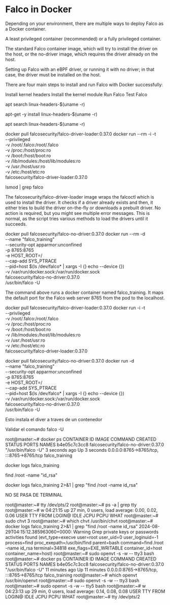 # Falco in Docker

Depending on your environment, there are multiple ways to deploy Falco as a Docker container.

A least privileged container (recommended) or a fully privileged container.

The standard Falco container image, which will try to install the driver on the host, or the no-driver image, which requires the driver already on the host.

Setting up Falco with an eBPF driver, or running it with no driver; in that case, the driver must be installed on the host.



There are four main steps to install and run Falco with Docker successfully:

Install kernel headers
Install the kernel module
Run Falco
Test Falco


apt search linux-headers-$(uname -r)

apt-get -y install linux-headers-$(uname -r)

apt search linux-headers-$(uname -r)

docker pull falcosecurity/falco-driver-loader:0.37.0
docker run --rm -i -t \
  --privileged \
  -v /root/.falco:/root/.falco \
  -v /proc:/host/proc:ro \
  -v /boot:/host/boot:ro \
  -v /lib/modules:/host/lib/modules:ro \
  -v /usr:/host/usr:ro \
  -v /etc:/host/etc:ro \
  falcosecurity/falco-driver-loader:0.37.0


lsmod | grep falco

The falcosecurity/falco-driver-loader image wraps the falcoctl which is used to install the driver. It checks if a driver already exists and then, it either tries to build the driver on-the-fly or downloads a prebuilt driver. No action is required, but you might see multiple error messages. This is normal, as the script tries various methods to load the drivers until it succeeds.


docker pull falcosecurity/falco-no-driver:0.37.0
docker run --rm -d \
  --name "falco_training" \
  --security-opt apparmor:unconfined \
  -p 8765:8765 \
  -e HOST_ROOT=/ \
  --cap-add SYS_PTRACE \
  --pid=host $(ls /dev/falco* | xargs -I {} echo --device {}) \
  -v /var/run/docker.sock:/var/run/docker.sock \
  falcosecurity/falco-no-driver:0.37.0 \
  /usr/bin/falco -U



The command above runs a docker container named falco_training. It maps the default port for the Falco web server 8765 from the pod to the localhost.



docker pull falcosecurity/falco-driver-loader:0.37.0
docker run -i -t \
  --privileged \
  -v /root/.falco:/root/.falco \
  -v /proc:/host/proc:ro \
  -v /boot:/host/boot:ro \
  -v /lib/modules:/host/lib/modules:ro \
  -v /usr:/host/usr:ro \
  -v /etc:/host/etc:ro \
  falcosecurity/falco-driver-loader:0.37.0


docker pull falcosecurity/falco-no-driver:0.37.0
docker run -d \
  --name "falco_training" \
  --security-opt apparmor:unconfined \
  -p 8765:8765 \
  -e HOST_ROOT=/ \
  --cap-add SYS_PTRACE \
  --pid=host $(ls /dev/falco* | xargs -I {} echo --device {}) \
  -v /var/run/docker.sock:/var/run/docker.sock \
  falcosecurity/falco-no-driver:0.37.0 \
  /usr/bin/falco -U


Esto instala el diver a traves de un contenedor

Validar el comando falco -U


root@master:~# docker ps
CONTAINER ID   IMAGE                                  COMMAND               CREATED         STATUS         PORTS                                       NAMES
b4e05c7c3cc8   falcosecurity/falco-no-driver:0.37.0   "/usr/bin/falco -U"   3 seconds ago   Up 3 seconds   0.0.0.0:8765->8765/tcp, :::8765->8765/tcp   falco_training


docker logs falco_training


find /root -name "id_rsa"


docker logs falco_training 2>&1 | grep "find /root -name id_rsa"


NO SE PASA DE TERMINAL



root@master:~# tty
/dev/pts/2
root@master:~# ps -a | grep tty
root@master:~# w
 04:21:15 up 27 min,  0 users,  load average: 0.00, 0.02, 0.06
USER     TTY      FROM             LOGIN@   IDLE   JCPU   PCPU WHAT
root@master:~# sudo chvt 3
root@master:~# which chvt
/usr/bin/chvt
root@master:~# docker logs falco_training 2>&1 | grep "find /root -name id_rsa"
2024-08-29T04:15:12.385963060+0000: Warning Grep private keys or passwords activities found (evt_type=execve user=root user_uid=0 user_loginuid=-1 process=find proc_exepath=/usr/bin/find parent=bash command=find /root -name id_rsa terminal=34818 exe_flags=EXE_WRITABLE container_id=host container_name=host)
root@master:~# sudo openvt -s -w -- tty3 bash
root@master:~# docker ps
CONTAINER ID   IMAGE                                  COMMAND               CREATED          STATUS          PORTS                                       NAMES
b4e05c7c3cc8   falcosecurity/falco-no-driver:0.37.0   "/usr/bin/falco -U"   11 minutes ago   Up 11 minutes   0.0.0.0:8765->8765/tcp, :::8765->8765/tcp   falco_training
root@master:~# which openvt
/usr/bin/openvt
root@master:~# sudo openvt -s -w -- tty3 bash
root@master:~# sudo openvt -s -w -- tty5 bash
root@master:~# w
 04:23:13 up 29 min,  0 users,  load average: 0.14, 0.08, 0.08
USER     TTY      FROM             LOGIN@   IDLE   JCPU   PCPU WHAT
root@master:~# tty
/dev/pts/2